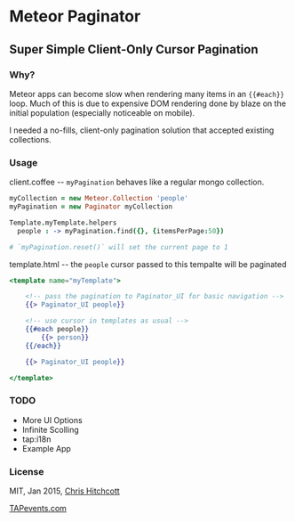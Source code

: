 # Meteor Paginator
## Super Simple Client-Only Cursor Pagination

### Why?

Meteor apps can become slow when rendering many items in an `{{#each}}` loop. Much of this is due to expensive DOM rendering done by blaze on the initial population (especially noticeable on mobile).

I needed a no-fills, client-only pagination solution that accepted existing collections.

### Usage

client.coffee -- `myPagination` behaves like a regular mongo collection.
```coffeescript
myCollection = new Meteor.Collection 'people'
myPagination = new Paginator myCollection

Template.myTemplate.helpers
  people : -> myPagination.find({}, {itemsPerPage:50})

# `myPagination.reset()` will set the current page to 1
```

template.html -- the `people` cursor passed to this tempalte will be paginated
```handlebars
<template name="myTemplate">

	<!-- pass the pagination to Paginator_UI for basic navigation -->
	{{> Paginator_UI people}}

	<!-- use cursor in templates as usual -->
	{{#each people}}
  		{{> person}}
	{{/each}}

	{{> Paginator_UI people}}

</template>

```

### TODO

* More UI Options
* Infinite Scolling
* tap:i18n
* Example App


### License

MIT, Jan 2015, [Chris Hitchcott](http://hitchcott.com)

[TAPevents.com](http://tapevents.com/)
